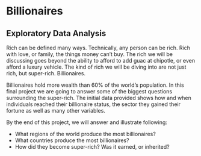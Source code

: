 **<h1>Billionaires</h1>**

<h2>Exploratory Data Analysis</h2>

<p> Rich can be defined many ways. Technically, any person can be rich. Rich with love, or family, the things money can’t buy. The rich we will be discussing goes beyond the ability to afford to add guac at chipotle, or even afford a luxury vehicle. The kind of rich we will be diving into are not just rich, but super-rich. Billionaires. 

<p>Billionaires hold more wealth than 60% of the world’s population. In this final project we are going to answer some of the biggest questions surrounding the super-rich. The initial data provided shows how and when individuals reached their billionaire status, the sector they gained their fortune as well as many other variables. 

<p>By the end of this project, we will answer and illustrate following:
  
  -	What regions of the world produce the most billionaires? 
  -	What countries produce the most billionaires?
  -	How did they become super-rich? Was it earned, or inherited?

